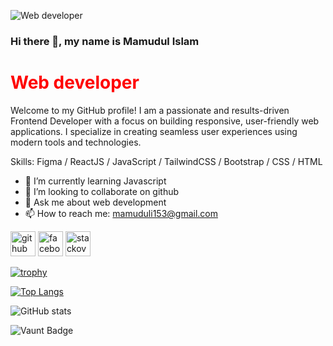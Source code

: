 ![Web developer](https://cdn3.f-cdn.com/files/download/97941784/programmin.jpg?image-optimizer=force&format=webply&width=967) <h3>Hi there 👋, my name is Mamudul Islam</h3>
<h1 style="color:red;">Web developer</h1>

Welcome to my GitHub profile! I am a passionate and results-driven Frontend Developer with a focus on building responsive, user-friendly web applications. I specialize in creating seamless user experiences using modern tools and technologies.

Skills: Figma / ReactJS / JavaScript / TailwindCSS / Bootstrap / CSS / HTML

- 🌱 I’m currently learning Javascript  
- 👯 I’m looking to collaborate on github 
- 💬 Ask me about web development  
- 📫 How to reach me: mamuduli153@gmail.com 


[<img src='https://cdn.jsdelivr.net/npm/simple-icons@3.0.1/icons/github.svg' alt='github' height='40'>](https://github.com/mamudulislam)  [<img src='https://cdn.jsdelivr.net/npm/simple-icons@3.0.1/icons/facebook.svg' alt='facebook' height='40'>](https://www.facebook.com/mamudul457)  [<img src='https://cdn.jsdelivr.net/npm/simple-icons@3.0.1/icons/stackoverflow.svg' alt='stackoverflow' height='40'>](https://stackoverflow.com/users/mamudul)  

[![trophy](https://github-profile-trophy.vercel.app/?username=mamudulislam)](https://github.com/ryo-ma/github-profile-trophy)

[![Top Langs](https://github-readme-stats.vercel.app/api/top-langs/?username=mamudulislam)](https://github.com/anuraghazra/github-readme-stats)

![GitHub stats](https://github-readme-stats.vercel.app/api?username=mamudulislam&show_icons=true)  

![Vaunt Badge](https://api.vaunt.dev/v1/github/entities/mamudulislam/contributions?format=svg&private=false)  

